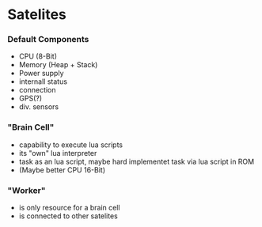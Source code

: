 # Satelites
### Default Components
- CPU (8-Bit)
- Memory (Heap + Stack)
- Power supply
- internall status
- connection
- GPS(?)
- div. sensors

### "Brain Cell"
- capability to execute lua scripts
- its "own" lua interpreter
- task as an lua script, maybe hard implementet task via lua script in ROM
- (Maybe better CPU 16-Bit)

### "Worker"
- is only resource for a brain cell
- is connected to other satelites